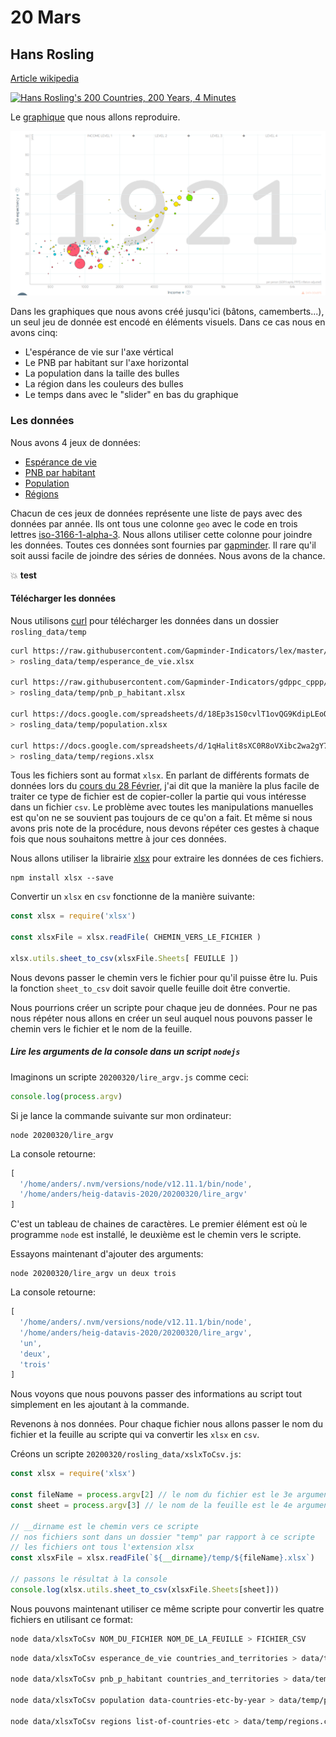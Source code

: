 # 20 Mars

## Hans Rosling

[Article wikipedia](https://fr.wikipedia.org/wiki/Hans_Rosling)

[![Hans Rosling's 200 Countries, 200 Years, 4 Minutes](https://img.youtube.com/vi/jbkSRLYSojo/0.jpg)](https://www.youtube.com/watch?v=jbkSRLYSojo)

Le [graphique](https://www.gapminder.org/tools/#$chart-type=bubbles) que nous allons reproduire.

![Graphique gapminder](images/gapminder.png)

Dans les graphiques que nous avons créé jusqu'ici (bâtons, camemberts...), un seul jeu de donnée est encodé en éléments visuels. Dans ce cas nous en avons cinq:

* L'espérance de vie sur l'axe vértical
* Le PNB par habitant sur l'axe horizontal
* La population dans la taille des bulles
* La région dans les couleurs des bulles
* Le temps dans avec le "slider" en bas du graphique

### Les données

Nous avons 4 jeux de données:

* [Espérance de vie](https://raw.githubusercontent.com/Gapminder-Indicators/lex/master/lex-by-gapminder.xlsx)
* [PNB par habitant](https://raw.githubusercontent.com/Gapminder-Indicators/gdppc_cppp/master/gdppc_cppp-by-gapminder.xlsx)
* [Population](https://docs.google.com/spreadsheets/d/18Ep3s1S0cvlT1ovQG9KdipLEoQ1Ktz5LtTTQpDcWbX0/export?format=xlsx)
* [Régions](https://docs.google.com/spreadsheets/d/1qHalit8sXC0R8oVXibc2wa2gY7bkwGzOybEMTWp-08o/export?format=xlsx)

Chacun de ces jeux de données représente une liste de pays avec des données par année. Ils ont tous une colonne `geo` avec le code en trois lettres [iso-3166-1-alpha-3](https://en.wikipedia.org/wiki/ISO_3166-1_alpha-3). Nous allons utiliser cette colonne pour joindre les données. Toutes ces données sont fournies par [gapminder](https://www.gapminder.org/data/documentation/gd000/). Il rare qu'il soit aussi facile de joindre des séries de données. Nous avons de la chance.

:boom: **test**


#### Télécharger les données

Nous utilisons [curl](https://curl.haxx.se/) pour télécharger les données dans un dossier `rosling_data/temp` 

```bash
curl https://raw.githubusercontent.com/Gapminder-Indicators/lex/master/lex-by-gapminder.xlsx \
> rosling_data/temp/esperance_de_vie.xlsx

curl https://raw.githubusercontent.com/Gapminder-Indicators/gdppc_cppp/master/gdppc_cppp-by-gapminder.xlsx \
> rosling_data/temp/pnb_p_habitant.xlsx

curl https://docs.google.com/spreadsheets/d/18Ep3s1S0cvlT1ovQG9KdipLEoQ1Ktz5LtTTQpDcWbX0/export?format=xlsx \
> rosling_data/temp/population.xlsx

curl https://docs.google.com/spreadsheets/d/1qHalit8sXC0R8oVXibc2wa2gY7bkwGzOybEMTWp-08o/export?format=xlsx \
> rosling_data/temp/regions.xlsx
```

Tous les fichiers sont au format `xlsx`. En parlant de différents formats de données lors du [cours du 28 Février](https://github.com/idris-maps/heig-datavis-2020/tree/master/20200228#formats), j'ai dit que la manière la plus facile de traiter ce type de fichier est de copier-coller la partie qui vous intéresse dans un fichier `csv`. Le problème avec toutes les manipulations manuelles est qu'on ne se souvient pas toujours de ce qu'on a fait. Et même si nous avons pris note de la procédure, nous devons répéter ces gestes à chaque fois que nous souhaitons mettre à jour ces données. 

Nous allons utiliser la librairie [xlsx](https://www.npmjs.com/package/xlsx) pour extraire les données de ces fichiers.

```
npm install xlsx --save
```

Convertir un `xlsx` en `csv` fonctionne de la manière suivante:

```js
const xlsx = require('xlsx')

const xlsxFile = xlsx.readFile( CHEMIN_VERS_LE_FICHIER )

xlsx.utils.sheet_to_csv(xlsxFile.Sheets[ FEUILLE ])
```

Nous devons passer le chemin vers le fichier pour qu'il puisse être lu. Puis la fonction `sheet_to_csv` doit savoir quelle feuille doit être convertie.

Nous pourrions créer un scripte pour chaque jeu de données. Pour ne pas nous répéter nous allons en créer un seul auquel nous pouvons passer le chemin vers le fichier et le nom de la feuille.

##### Lire les arguments de la console dans un script `nodejs`

Imaginons un scripte `20200320/lire_argv.js` comme ceci:

```js
console.log(process.argv)
```

Si je lance la commande suivante sur mon ordinateur:

```
node 20200320/lire_argv
```

La console retourne:

```js
[
  '/home/anders/.nvm/versions/node/v12.11.1/bin/node',
  '/home/anders/heig-datavis-2020/20200320/lire_argv'
]
```

C'est un tableau de chaines de caractères. Le premier élément est où le programme `node` est installé, le deuxième est le chemin vers le scripte.

Essayons maintenant d'ajouter des arguments:

```
node 20200320/lire_argv un deux trois
```

La console retourne:

```js
[
  '/home/anders/.nvm/versions/node/v12.11.1/bin/node',
  '/home/anders/heig-datavis-2020/20200320/lire_argv',
  'un',
  'deux',
  'trois'
]
```

Nous voyons que nous pouvons passer des informations au script tout simplement en les ajoutant à la commande.

Revenons à nos données. Pour chaque fichier nous allons passer le nom du fichier et la feuille au scripte qui va convertir les `xlsx` en `csv`.

Créons un scripte `20200320/rosling_data/xslxToCsv.js`:

```js
const xlsx = require('xlsx')

const fileName = process.argv[2] // le nom du fichier est le 3e argument
const sheet = process.argv[3] // le nom de la feuille est le 4e argument

// __dirname est le chemin vers ce scripte
// nos fichiers sont dans un dossier "temp" par rapport à ce scripte
// les fichiers ont tous l'extension xlsx
const xlsxFile = xlsx.readFile(`${__dirname}/temp/${fileName}.xlsx`)

// passons le résultat à la console
console.log(xlsx.utils.sheet_to_csv(xlsxFile.Sheets[sheet]))
```

Nous pouvons maintenant utiliser ce même scripte pour convertir les quatre fichiers en utilisant ce format:

```bash
node data/xlsxToCsv NOM_DU_FICHIER NOM_DE_LA_FEUILLE > FICHIER_CSV
```

```bash
node data/xlsxToCsv esperance_de_vie countries_and_territories > data/temp/esperance_de_vie.csv

node data/xlsxToCsv pnb_p_habitant countries_and_territories > data/temp/pnb_p_habitant.csv

node data/xlsxToCsv population data-countries-etc-by-year > data/temp/population.csv

node data/xlsxToCsv regions list-of-countries-etc > data/temp/regions.csv
```

